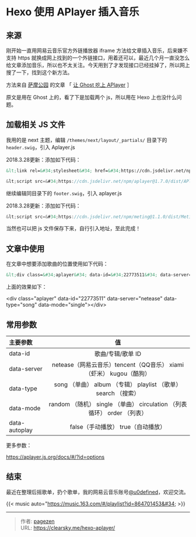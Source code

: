 # Hexo 使用 APlayer 插入音乐


## 来源

刚开始一直用网易云音乐官方外链播放器 iframe 方法给文章插入音乐，后来嫌不支持 https 就换成网上找到的一个外链接口，用着还可以，最近几个月一直没怎么给文章添加音乐，所以也不太关注。今天用到了才发现接口已经挂掉了，所以网上搜了一下，找到这个新方法。

方法来自 [萨摩公园](https://i-meto.com/) 的文章 「 [让 Ghost 吃上 APlayer](https://i-meto.com/ghost-aplayer/) ］

原文是用在 Ghost 上的，看了下是加载两个 js，所以用在 Hexo 上也没什么问题。

## 加载相关 JS 文件

我用的是 next 主题，编辑 `/themes/next/layout/_partials/` 目录下的 `header.swig`，引入 Aplayer.js

2018.3.28更新：添加如下代码：

```html
&lt;link rel=&#34;stylesheet&#34; href=&#34;https://cdn.jsdelivr.net/npm/aplayer@1.7.0/dist/APlayer.min.css&#34;&gt;
```

```javascript
&lt;script src=&#34;https://cdn.jsdelivr.net/npm/aplayer@1.7.0/dist/APlayer.min.js&#34;&gt;&lt;/script&gt;
```

继续编辑同目录下的 `footer.swig`，引入 aplayer.js


2018.3.28更新：添加如下代码：

```javascript
&lt;script src=&#34;https://cdn.jsdelivr.net/npm/meting@1.1.0/dist/Meting.min.js&#34;&gt;&lt;/script&gt;
```
当然也可以把 js 文件保存下来，自行引入地址，至此完成！

## 文章中使用

在文章中想要添加歌曲的位置使用如下代码：

```html
&lt;div class=&#34;aplayer&#34; data-id=&#34;22773511&#34; data-server=&#34;netease&#34; data-type=&#34;song&#34; data-mode=&#34;single&#34;&gt;&lt;/div&gt;
```

上面的效果如下：

&lt;div class=&#34;aplayer&#34; data-id=&#34;22773511&#34; data-server=&#34;netease&#34; data-type=&#34;song&#34; data-mode=&#34;single&#34;&gt;&lt;/div&gt;

## 常用参数

| 主要参数          |                    值                     |
| :------------ | :--------------------------------------: |
| data-id       |               歌曲/专辑/歌单 ID                |
| data-server   | netease（网易云音乐）tencent（QQ音乐）  xiami（虾米）  kugou（酷狗） |
| data-type     | song （单曲）  album （专辑）  playlist （歌单）  search （搜索） |
| data-mode     | random （随机）  single （单曲）  circulation （列表循环）  order （列表） |
| data-autoplay |         false（手动播放）  true（自动播放）          |

更多参数：

https://aplayer.js.org/docs/#/?id=options

## 结束

最近在整理后摇歌单，扔个歌单，我的网易云音乐账号[@u0defined](http://music.163.com/#/user/home?id=64357308)，欢迎交流。

{{&lt; music auto=&#34;https://music.163.com/#/playlist?id=864701453&#34; &gt;}}

---

> 作者: [pagezen](http://clearsky.me/)  
> URL: https://clearsky.me/hexo-aplayer/  

